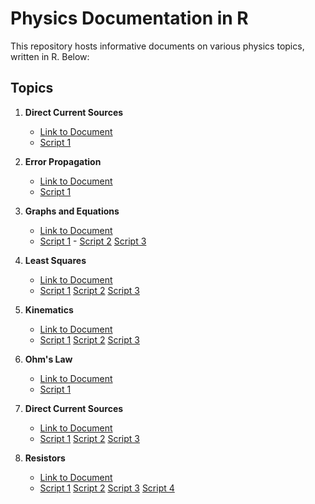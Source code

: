# Physics Documentation in R

This repository hosts informative documents on various physics topics, written in R. Below:

## Topics

1. **Direct Current Sources**
   - [Link to Document](Documentation/2%20-%20Medidas%20directas%20y%20expresion%20de%20errores.pdf)
   - [Script 1](Measurements%20Analysis/measurementsAnalysis.R)

2. **Error Propagation**
   - [Link to Document](Documentation/3%20-%20Medidas%20directas%20y%20propagacion%20de%20errores.pdf)
   - [Script 1](Error%20Propagation/errorPropagation.R)
  
3. **Graphs and Equations**
   - [Link to Document](Documentation/4%20-%20Graficas%20y%20ecuaciones.pdf)
   - [Script 1](Graphs%20and%20Equations/CylinderData.R) - [Script 2](Graphs%20and%20Equations/DiskData.R) [Script 3](Graphs%20and%20Equations/SphereData.R)
   
4. **Least Squares**
   - [Link to Document](Documentation/5%20-%20Minimos%20cuadrados.pdf)
   - [Script 1](Least%20Squares/CylinderData.R) [Script 2](Least%20Squares/DiskData.R) [Script 3](Least%20Squares/SphereData.R)

5. **Kinematics**
   - [Link to Document](Documentation/6%20-%20MRU%20MRUV%20MNU.pdf)
   - [Script 1](MRU%20MRUV%20MNU/MNU.R) [Script 2](MRU%20MRUV%20MNU/MRU.R) [Script 3](MRU%20MRUV%20MNU/MRUV.R)
     
6. **Ohm's Law**
   - [Link to Document](Documentation/7%20-%20Ley%20de%20Ohm.pdf)
   - [Script 1](OhmsLaw/OmhsLaw.R)

3. **Direct Current Sources**
   - [Link to Document](Documentation/2%20-%20Medidas%20directas%20y%20expresion%20de%20errores.pdf)
   - [Script 1](Direct%20Current%20Sources/CurrentSources.R) [Script 2](Direct%20Current%20Sources/case2.R) [Script 3](Direct%20Current%20Sources/case2.R)
  
3. **Resistors**
   - [Link to Document](Documentation/9%20-%20Medidas%20de%20resistencia%20electrica.pdf)
   - [Script 1](Resistance/circuit_simulation.R) [Script 2](Resistance/ohms_law_functions.R) [Script 3](Resistance/resistance_functions.R) [Script 4](Resistance/simulation_functions.R)

